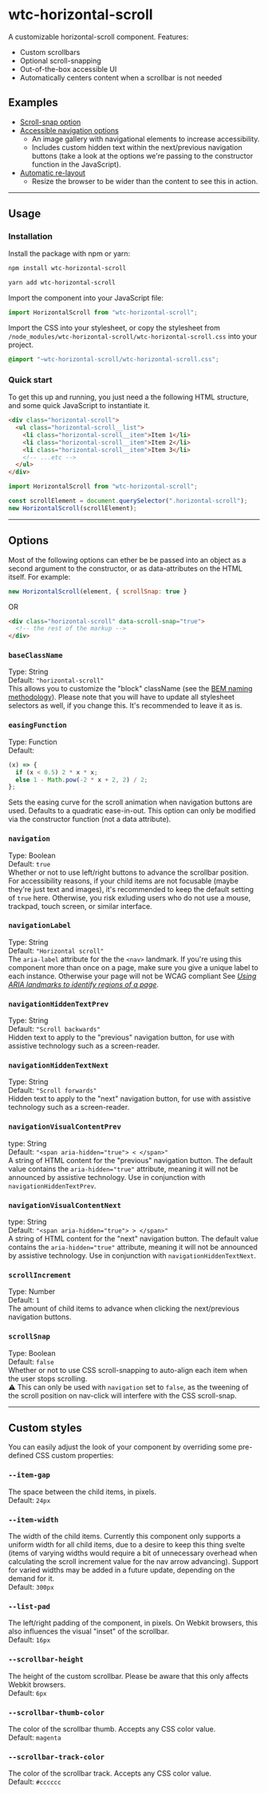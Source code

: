 # wtc-horizontal-scroll

A customizable horizontal-scroll component.
Features:

- Custom scrollbars
- Optional scroll-snapping
- Out-of-the-box accessible UI
- Automatically centers content when a scrollbar is not needed

## Examples
- [Scroll-snap option](https://codepen.io/team/wtc/pen/cdff0b15da27f5666b0a4f1c19bf3c97)
- [Accessible navigation options](https://codepen.io/team/wtc/pen/41b32f84319ceb538ee328a7c7b8bacb)
  - An image gallery with navigational elements to increase accessibility.
  - Includes custom hidden text within the next/previous navigation buttons (take a look at the options we're passing to the constructor function in the JavaScript).
- [Automatic re-layout](https://codepen.io/team/wtc/pen/94c29bf2a1774ed0f571adea8e5efb9c)
  - Resize the browser to be wider than the content to see this in action.

---
## Usage

### Installation

Install the package with npm or yarn:

```sh
npm install wtc-horizontal-scroll
```

```sh
yarn add wtc-horizontal-scroll
```

Import the component into your JavaScript file:

```js
import HorizontalScroll from "wtc-horizontal-scroll";
```

Import the CSS into your stylesheet, or copy the stylesheet from `/node_modules/wtc-horizontal-scroll/wtc-horizontal-scroll.css` into your project.

```scss
@import "~wtc-horizontal-scroll/wtc-horizontal-scroll.css";
```

### Quick start

To get this up and running, you just need a the following HTML structure, and some quick JavaScript to instantiate it.

```html
<div class="horizontal-scroll">
  <ul class="horizontal-scroll__list">
    <li class="horizontal-scroll__item">Item 1</li>
    <li class="horizontal-scroll__item">Item 2</li>
    <li class="horizontal-scroll__item">Item 3</li>
    <!-- ...etc -->
  </ul>
</div>
```

```js
import HorizontalScroll from "wtc-horizontal-scroll";

const scrollElement = document.querySelector(".horizontal-scroll");
new HorizontalScroll(scrollElement);
```

---

## Options

Most of the following options can ether be be passed into an object as a second argument to the constructor, or as data-attributes on the HTML itself. For example:

```js
new HorizontalScroll(element, { scrollSnap: true }
```

OR

```html
<div class="horizontal-scroll" data-scroll-snap="true">
  <!-- the rest of the markup -->
</div>
```

### `baseClassName`

Type: String  
Default: `"horizontal-scroll"`  
This allows you to customize the "block" className (see the [BEM naming methodology](http://getbem.com/introduction/)). Please note that you will have to update all stylesheet selectors as well, if you change this. It's recommended to leave it as is.

### `easingFunction`

Type: Function  
Default:

```js
(x) => {
  if (x < 0.5) 2 * x * x;
  else 1 - Math.pow(-2 * x + 2, 2) / 2;
};
```

Sets the easing curve for the scroll animation when navigation buttons are used. Defaults to a quadratic ease-in-out. This option can only be modified via the constructor function (not a data attribute).

### `navigation`

Type: Boolean  
Default: `true`  
Whether or not to use left/right buttons to advance the scrollbar position. For accessibility reasons, if your child items are not focusable (maybe they're just text and images), it's recommended to keep the default setting of `true` here. Otherwise, you risk exluding users who do not use a mouse, trackpad, touch screen, or similar interface.

### `navigationLabel`

Type: String  
Default: `"Horizontal scroll"`  
The `aria-label` attribute for the the `<nav>` landmark. If you're using this component more than once on a page, make sure you give a unique label to each instance. Otherwise your page will not be WCAG compliant See [_Using ARIA landmarks to identify regions of a page_](https://www.w3.org/TR/WCAG20-TECHS/ARIA11.html).

### `navigationHiddenTextPrev`

Type: String  
Default: `"Scroll backwards"`  
Hidden text to apply to the "previous" navigation button, for use with assistive technology such as a screen-reader.

### `navigationHiddenTextNext`

Type: String  
Default: `"Scroll forwards"`  
Hidden text to apply to the "next" navigation button, for use with assistive technology such as a screen-reader.

### `navigationVisualContentPrev`

type: String  
Default: `"<span aria-hidden="true"> < </span>"`  
A string of HTML content for the "previous" navigation button. The default value contains the `aria-hidden="true"` attribute, meaning it will not be announced by assistive technology. Use in conjunction with `navigationHiddenTextPrev`.

### `navigationVisualContentNext`

type: String  
Default: `"<span aria-hidden="true"> > </span>"`  
A string of HTML content for the "next" navigation button. The default value contains the `aria-hidden="true"` attribute, meaning it will not be announced by assistive technology. Use in conjunction with `navigationHiddenTextNext`.

### `scrollIncrement`

Type: Number  
Default: `1`  
The amount of child items to advance when clicking the next/previous navigation buttons.

### `scrollSnap`

Type: Boolean  
Default: `false`  
Whether or not to use CSS scroll-snapping to auto-align each item when the user stops scrolling.  
⚠️ This can only be used with `navigation` set to `false`, as the tweening of the scroll position on nav-click will interfere with the CSS scroll-snap.

---

## Custom styles

You can easily adjust the look of your component by overriding some pre-defined CSS custom properties:

### `--item-gap`

The space between the child items, in pixels.  
Default: `24px`

### `--item-width`

The width of the child items. Currently this component only supports a uniform width for all child items, due to a desire to keep this thing svelte (items of varying widths would require a bit of unnecessary overhead when calculating the scroll increment value for the nav arrow advancing). Support for varied widths may be added in a future update, depending on the demand for it.  
Default: `300px`

### `--list-pad`

The left/right padding of the component, in pixels. On Webkit browsers, this also influences the visual "inset" of the scrollbar.  
Default: `16px`

### `--scrollbar-height`

The height of the custom scrollbar. Please be aware that this only affects Webkit browsers.  
Default: `6px`

### `--scrollbar-thumb-color`

The color of the scrollbar thumb. Accepts any CSS color value.  
Default: `magenta`

### `--scrollbar-track-color`

The color of the scrollbar track. Accepts any CSS color value.  
Default: `#cccccc`
